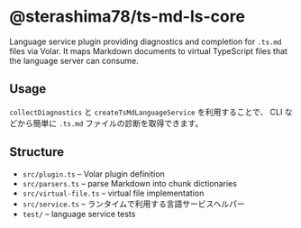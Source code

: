 # @sterashima78/ts-md-ls-core

Language service plugin providing diagnostics and completion for `.ts.md` files
via Volar. It maps Markdown documents to virtual TypeScript files that the
language server can consume.

## Usage

`collectDiagnostics` と `createTsMdLanguageService` を利用することで、
CLI などから簡単に `.ts.md` ファイルの診断を取得できます。

## Structure
- `src/plugin.ts` – Volar plugin definition
- `src/parsers.ts` – parse Markdown into chunk dictionaries
- `src/virtual-file.ts` – virtual file implementation
- `src/service.ts` – ランタイムで利用する言語サービスヘルパー
- `test/` – language service tests
